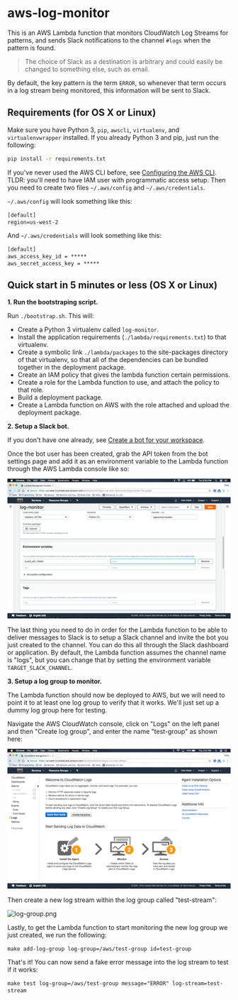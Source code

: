 # aws-log-monitor

This is an AWS Lambda function that monitors CloudWatch Log Streams for patterns,
and sends Slack notifications to the channel `#logs` when the pattern is found.

> The choice of Slack as a destination is arbitrary and could easily be changed
to something else, such as email.

By default, the key pattern is the term `ERROR`, so whenever that term occurs in a log stream being monitored, this information will be sent to Slack.

## Requirements (for OS X or Linux)

Make sure you have Python 3, `pip`, `awscli`, `virtualenv`, and `virtualenvwrapper`
installed. If you already Python 3 and pip, just run the following:

```bash
pip install -r requirements.txt
```

If you've never used the AWS CLI before, see 
[Configuring the AWS CLI](https://docs.aws.amazon.com/cli/latest/userguide/cli-chap-getting-started.html).
TLDR: you'll need to have IAM user with programmatic access setup. Then you need to create two
files `~/.aws/config` and `~/.aws/credentials`.

`~/.aws/config` will look something like this:

```
[default]
region=us-west-2
```

And `~/.aws/credentials` will look something like this:

```
[default]
aws_access_key_id = *****
aws_secret_access_key = *****
```

## Quick start in 5 minutes or less (OS X or Linux)

**1. Run the bootstraping script.**

Run `./bootstrap.sh`. This will:

- Create a Python 3 virtualenv called `log-monitor`.
- Install the application requirements (`./lambda/requirements.txt`) to that virtualenv.
- Create a symbolic link `./lambda/packages` to the site-packages directory of that virtualenv,
  so that all of the dependencies can be bundled together in the deployment package.
- Create an IAM policy that gives the lambda function certain permissions.
- Create a role for the Lambda function to use, and attach the policy to that role.
- Build a deployment package.
- Create a Lambda function on AWS with the role attached and upload the deployment package.

**2. Setup a Slack bot.**

If you don't have one already, see
[Create a bot for your workspace](https://get.slack.help/hc/en-us/articles/115005265703-Create-a-bot-for-your-workspace).

Once the bot user has been created, grab the API token from the bot settings
page and add it as an environment variable to the Lambda function through the
AWS Lambda console like so:

![environment.png](https://github.com/epwalsh/aws-log-monitor/blob/master/.figures/environment.png)

The last thing you need to do in order for the Lambda function to be able to 
deliver messages to Slack is to setup a Slack channel and invite the bot you
just created to the channel. You can do this all through the Slack dashboard or
application. By default, the Lambda function assumes the channel name is "logs",
but you can change that by setting the environment variable `TARGET_SLACK_CHANNEL`.

**3. Setup a log group to monitor.**

The Lambda function should now be deployed to AWS, but we will need to point it to at least one 
log group to verify that it works. We'll just set up a dummy log group here for testing.

Navigate the AWS CloudWatch console, click on "Logs" on the left panel and then
"Create log group", and enter the name "test-group" as shown here:

![log-group.png](https://github.com/epwalsh/aws-log-monitor/blob/master/.figures/log-group.png)

Then create a new log stream within the log group called "test-stream":

![log-group.png](https://github.com/epwalsh/aws-log-monitor/blob/master/.figures/test-stream.png)

Lastly, to get the Lambda function to start monitoring the new log group we just created,
we run the following:

```
make add-log-group log-group=/aws/test-group id=test-group
```

That's it! You can now send a fake error message into the log stream to test if it works:

```
make test log-group=/aws/test-group message="ERROR" log-stream=test-stream
```
